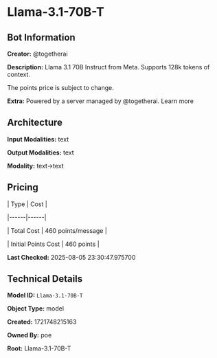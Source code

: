 # Llama-3.1-70B-T

## Bot Information

**Creator:** @togetherai

**Description:** Llama 3.1 70B Instruct from Meta. Supports 128k tokens of context.

The points price is subject to change.

**Extra:** Powered by a server managed by @togetherai. Learn more


## Architecture

**Input Modalities:** text

**Output Modalities:** text

**Modality:** text->text


## Pricing

| Type | Cost |

|------|------|

| Total Cost | 460 points/message |

| Initial Points Cost | 460 points |


**Last Checked:** 2025-08-05 23:30:47.975700


## Technical Details

**Model ID:** `Llama-3.1-70B-T`

**Object Type:** model

**Created:** 1721748215163

**Owned By:** poe

**Root:** Llama-3.1-70B-T
